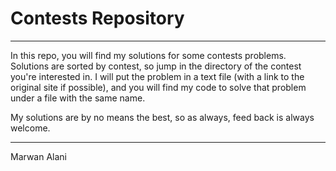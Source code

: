 # Contests Repository  

  -----  

  In this repo, you will find my solutions for some contests problems. Solutions are sorted by contest, so jump in the directory of the contest you're interested in. I will put the problem in a text file (with a link to the original site if possible), and you will find my code to solve that problem under a file with the same name.  

  My solutions are by no means the best, so as always, feed back is always welcome.  

  -----  

  Marwan Alani
